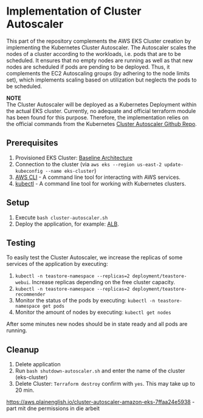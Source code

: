 # Implementation of Cluster Autoscaler

This part of the repository complements the AWS EKS Cluster creation by implementing the Kubernetes Cluster Autoscaler. The Autoscaler scales the nodes of a cluster according to the workloads, i.e. pods that are to be scheduled. It ensures that no empty nodes are running as well as that new nodes are scheduled if pods are pending to be deployed. Thus, it complements the EC2 Autoscaling groups (by adhering to the node limits set), which implements scaling based on utilization but neglects the pods to be scheduled.

**NOTE**  
The Cluster Autoscaler will be deployed as a Kubernetes Deployment within the actual EKS cluster. Currently, no adequate and official terraform module has been found for this purpose. Therefore, the implementation relies on the official commands from the Kubernetes [Cluster Autoscaler Github Repo](https://github.com/kubernetes/autoscaler).

## Prerequisites 

1. Provisioned EKS Cluster: [Baseline Architecture](https://github.com/frankakn/reliability-deployment/tree/main/Deployment/BaselineArchitecture)
2. Connection to the cluster (via ``aws eks --region us-east-2 update-kubeconfig --name eks-cluster``)
3. [AWS CLI](https://docs.aws.amazon.com/cli/latest/userguide/getting-started-install.html) - A command line tool for interacting with AWS services.
4. [kubectl](https://kubernetes.io/de/docs/tasks/tools/install-kubectl/) - A command line tool for working with Kubernetes clusters.


## Setup

1. Execute ``bash cluster-autoscaler.sh``
2. Deploy the application, for example: [ALB](https://github.com/frankakn/reliability-deployment/blob/main/Deployment/BaselineArchitecture/TeaStore/teastore-alb.yaml).


## Testing

To easily test the Cluster Autoscaler, we increase the replicas of some services of the application by executing:

1. ``kubectl -n teastore-namespace --replicas=2 deployment/teastore-webui``. Increase replicas depending on the free cluster capacity.
2. ``kubectl -n teastore-namespace --replicas=2 deployment/teastore-recommender``
3. Monitor the status of the pods by executing: ``kubectl -n teastore-namespace get pods``
4. Monitor the amount of nodes by executing: ``kubectl get nodes``

After some minutes new nodes should be in state ready and all pods are running. 

## Cleanup

1. Delete application 
2. Run ``bash shutdown-autoscaler.sh`` and enter the name of the cluster (eks-cluster)
3. Delete Cluster: ``Terraform destroy`` confirm with ``yes``. This may take up to 20 min. 


https://aws.plainenglish.io/cluster-autoscaler-amazon-eks-7ffaa24e5938 - part mit dne permissions in die arbeit
